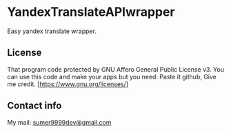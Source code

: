 # YandexTranslateAPIwrapper
Easy yandex translate wrapper.
## License 
That program code protected by GNU Affero General Public License v3.
You can use this code and make your apps but you need:
Paste it github,
Give me credit.
[https://www.gnu.org/licenses/]
## Contact info
My mail: sumer9999dev@gmail.com
